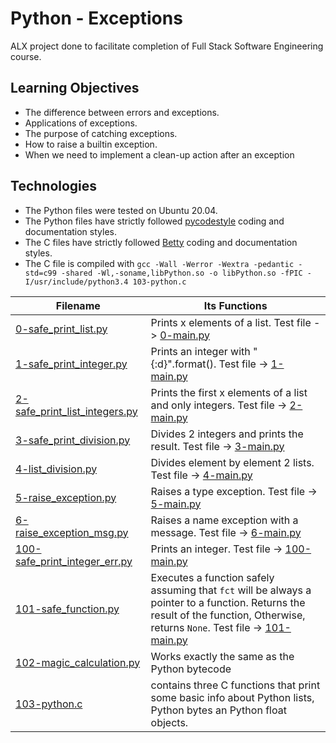 # Python - Exceptions

ALX project done to facilitate completion of Full Stack Software Engineering course.

## Learning Objectives
* The difference between errors and exceptions.
* Applications of exceptions.
* The purpose of catching exceptions.
* How to raise a builtin exception.
* When we need to implement a clean-up action after an exception

## Technologies
* The Python files were tested on Ubuntu 20.04.
* The Python files have strictly followed [pycodestyle](https://github.com/PyCQA/pycodestyle) coding and documentation styles.
* The C files have strictly followed [Betty](https://github.com/holbertonschool/Betty) coding and documentation styles.
* The C file is compiled with `gcc -Wall -Werror -Wextra -pedantic -std=c99 -shared -Wl,-soname,libPython.so -o libPython.so -fPIC -I/usr/include/python3.4 103-python.c`

| **Filename** | **Its Functions** |
| ---------- | ---------- |
| [0-safe_print_list.py](https://github.com/MamaiTheCoder/alx-higher_level_programming/blob/main/0x05-python-exceptions/0-safe_print_list.py) | Prints x elements of a list. Test file -> [0-main.py](https://github.com/MamaiTheCoder/alx-higher_level_programming/blob/main/0x05-python-exceptions/0-main.py) |
| [1-safe_print_integer.py](https://github.com/MamaiTheCoder/alx-higher_level_programming/blob/main/0x05-python-exceptions/1-safe_print_integer.py) | Prints an integer with "{:d}".format(). Test file -> [1-main.py](https://github.com/MamaiTheCoder/alx-higher_level_programming/blob/main/0x05-python-exceptions/1-main.py) |
| [2-safe_print_list_integers.py](https://github.com/MamaiTheCoder/alx-higher_level_programming/blob/main/0x05-python-exceptions/2-safe_print_list_integers.py) | Prints the first x elements of a list and only integers. Test file -> [2-main.py](https://github.com/MamaiTheCoder/alx-higher_level_programming/blob/main/0x05-python-exceptions/2-main.py) |
| [3-safe_print_division.py](https://github.com/MamaiTheCoder/alx-higher_level_programming/blob/main/0x05-python-exceptions/3-safe_print_division.py) | Divides 2 integers and prints the result. Test file -> [3-main.py](https://github.com/MamaiTheCoder/alx-higher_level_programming/blob/main/0x05-python-exceptions/3-main.py) |
| [4-list_division.py](https://github.com/MamaiTheCoder/alx-higher_level_programming/blob/main/0x05-python-exceptions/4-list_division.py) | Divides element by element 2 lists. Test file -> [4-main.py](https://github.com/MamaiTheCoder/alx-higher_level_programming/blob/main/0x05-python-exceptions/4-main.py) |
| [5-raise_exception.py](https://github.com/MamaiTheCoder/alx-higher_level_programming/blob/main/0x05-python-exceptions/5-raise_exception.py) | Raises a type exception. Test file -> [5-main.py](https://github.com/MamaiTheCoder/alx-higher_level_programming/blob/main/0x05-python-exceptions/5-main.py)
| [6-raise_exception_msg.py](https://github.com/MamaiTheCoder/alx-higher_level_programming/blob/main/0x05-python-exceptions/6-raise_exception_msg.py) | Raises a name exception with a message. Test file -> [6-main.py](https://github.com/MamaiTheCoder/alx-higher_level_programming/blob/main/0x05-python-exceptions/6-main.py) |
| [100-safe_print_integer_err.py](https://github.com/MamaiTheCoder/alx-higher_level_programming/blob/main/0x05-python-exceptions/100-safe_print_integer_err.py) | Prints an integer. Test file -> [100-main.py](https://github.com/MamaiTheCoder/alx-higher_level_programming/blob/main/0x05-python-exceptions/100-main.py)
| [101-safe_function.py](https://github.com/MamaiTheCoder/alx-higher_level_programming/blob/main/0x05-python-exceptions/101-safe_function.py) | Executes a function safely assuming that `fct` will be always a pointer to a function. Returns the result of the function, Otherwise, returns `None`. Test file -> [101-main.py ](https://github.com/MamaiTheCoder/alx-higher_level_programming/blob/main/0x05-python-exceptions/101-main.py) |
| [102-magic_calculation.py](https://github.com/MamaiTheCoder/alx-higher_level_programming/blob/main/0x05-python-exceptions/102-magic_calculation.py) | Works exactly the same as the Python bytecode |
| [103-python.c](https://github.com/MamaiTheCoder/alx-higher_level_programming/blob/main/0x05-python-exceptions/103-python.c) | contains three C functions that print some basic info about Python lists, Python bytes an Python float objects. |
